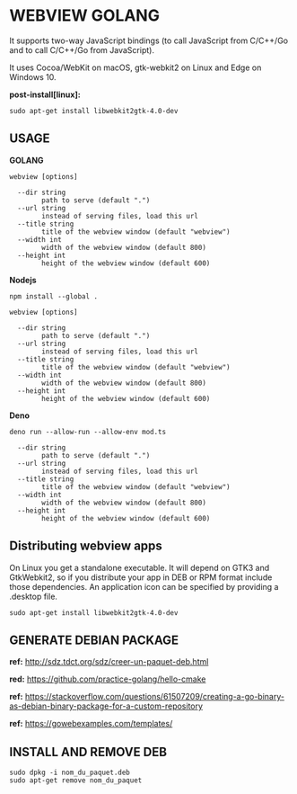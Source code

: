 # WEBVIEW GOLANG

It supports two-way JavaScript bindings (to call JavaScript from C/C++/Go and to call C/C++/Go from JavaScript).

It uses Cocoa/WebKit on macOS, gtk-webkit2 on Linux and Edge on Windows 10. 

**post-install[linux]:**

```
sudo apt-get install libwebkit2gtk-4.0-dev
```

## USAGE

**GOLANG**

```
webview [options]

  --dir string
        path to serve (default ".")
  --url string
        instead of serving files, load this url
  --title string
        title of the webview window (default "webview")
  --width int
        width of the webview window (default 800)
  --height int
        height of the webview window (default 600)
```

**Nodejs**

```
npm install --global .
```

```
webview [options]

  --dir string
        path to serve (default ".")
  --url string
        instead of serving files, load this url
  --title string
        title of the webview window (default "webview")
  --width int
        width of the webview window (default 800)
  --height int
        height of the webview window (default 600)
```

**Deno**

```
deno run --allow-run --allow-env mod.ts

  --dir string
        path to serve (default ".")
  --url string
        instead of serving files, load this url
  --title string
        title of the webview window (default "webview")
  --width int
        width of the webview window (default 800)
  --height int
        height of the webview window (default 600)
```





##  Distributing webview apps

On Linux you get a standalone executable. It will depend on GTK3 and GtkWebkit2, so if you distribute your app in DEB or RPM format include those dependencies. An application icon can be specified by providing a .desktop file.

```linux
sudo apt-get install libwebkit2gtk-4.0-dev
```

## GENERATE DEBIAN PACKAGE

__ref:__ http://sdz.tdct.org/sdz/creer-un-paquet-deb.html

__red:__ https://github.com/practice-golang/hello-cmake

__ref:__ https://stackoverflow.com/questions/61507209/creating-a-go-binary-as-debian-binary-package-for-a-custom-repository

__ref:__ https://gowebexamples.com/templates/


## INSTALL AND REMOVE DEB

```
sudo dpkg -i nom_du_paquet.deb
sudo apt-get remove nom_du_paquet
```
